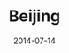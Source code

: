 ---
title: Beijing
layout: default
modal-id: 5
date: 2014-07-14
img: guoan.png
alt: image-alt
project-date: April 2014
client: Start Bootstrap
category: Beijing GuoAn FC
categoryurl: http://en.wikipedia.org/wiki/Beijing_Guoan_F.C.
description: My hometown is Beijing, China, home to Beijing Guoan FC, champions of the Chinese Super League.

---